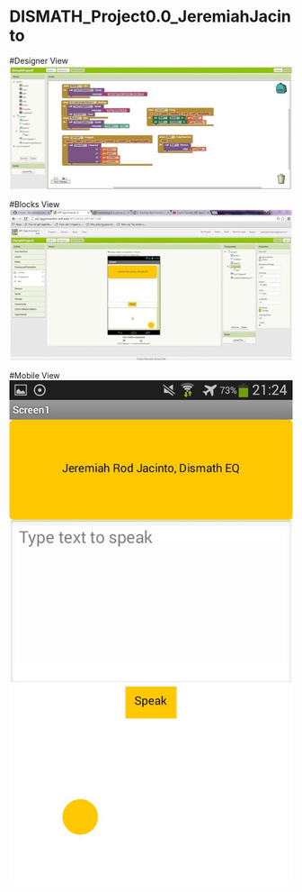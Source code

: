 # DISMATH_Project0.0_JeremiahJacinto

#Designer View
![a](https://raw.githubusercontent.com/DeLaSalleUniversity-Manila-DISMATH-t216/DISMATH_Project0.0_JeremiahJacinto/master/a.jpg)

#Blocks View
![aa](https://raw.githubusercontent.com/DeLaSalleUniversity-Manila-DISMATH-t216/DISMATH_Project0.0_JeremiahJacinto/master/aa.jpg)

#Mobile View
![aaa](https://raw.githubusercontent.com/DeLaSalleUniversity-Manila-DISMATH-t216/DISMATH_Project0.0_JeremiahJacinto/master/aaa.jpg)
